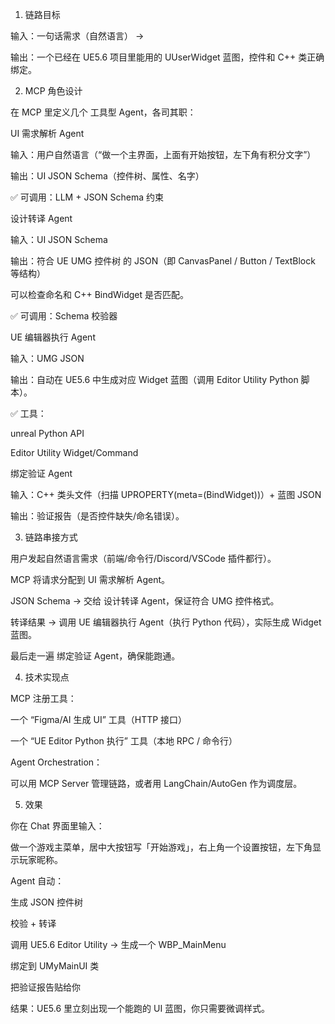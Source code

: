 1. 链路目标

输入：一句话需求（自然语言） →

输出：一个已经在 UE5.6 项目里能用的 UUserWidget 蓝图，控件和 C++ 类正确绑定。

2. MCP 角色设计

在 MCP 里定义几个 工具型 Agent，各司其职：

UI 需求解析 Agent

输入：用户自然语言（“做一个主界面，上面有开始按钮，左下角有积分文字”）

输出：UI JSON Schema（控件树、属性、名字）

✅ 可调用：LLM + JSON Schema 约束

设计转译 Agent

输入：UI JSON Schema

输出：符合 UE UMG 控件树 的 JSON（即 CanvasPanel / Button / TextBlock 等结构）

可以检查命名和 C++ BindWidget 是否匹配。

✅ 可调用：Schema 校验器

UE 编辑器执行 Agent

输入：UMG JSON

输出：自动在 UE5.6 中生成对应 Widget 蓝图（调用 Editor Utility Python 脚本）。

✅ 工具：

unreal Python API

Editor Utility Widget/Command

绑定验证 Agent

输入：C++ 类头文件（扫描 UPROPERTY(meta=(BindWidget))）+ 蓝图 JSON

输出：验证报告（是否控件缺失/命名错误）。

3. 链路串接方式

用户发起自然语言需求（前端/命令行/Discord/VSCode 插件都行）。

MCP 将请求分配到 UI 需求解析 Agent。

JSON Schema → 交给 设计转译 Agent，保证符合 UMG 控件格式。

转译结果 → 调用 UE 编辑器执行 Agent（执行 Python 代码），实际生成 Widget 蓝图。

最后走一遍 绑定验证 Agent，确保能跑通。

4. 技术实现点

MCP 注册工具：

一个 “Figma/AI 生成 UI” 工具（HTTP 接口）

一个 “UE Editor Python 执行” 工具（本地 RPC / 命令行）

Agent Orchestration：

可以用 MCP Server 管理链路，或者用 LangChain/AutoGen 作为调度层。

5. 效果

你在 Chat 界面里输入：

做一个游戏主菜单，居中大按钮写「开始游戏」，右上角一个设置按钮，左下角显示玩家昵称。


Agent 自动：

生成 JSON 控件树

校验 + 转译

调用 UE5.6 Editor Utility → 生成一个 WBP_MainMenu

绑定到 UMyMainUI 类

把验证报告贴给你

结果：UE5.6 里立刻出现一个能跑的 UI 蓝图，你只需要微调样式。